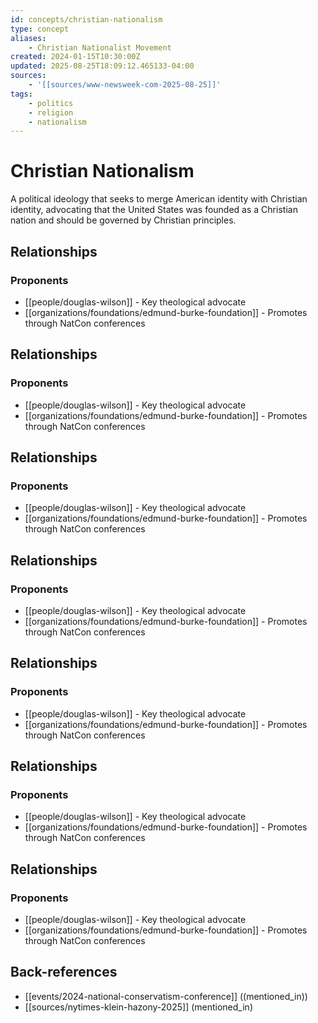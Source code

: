 ```yaml
---
id: concepts/christian-nationalism
type: concept
aliases:
    - Christian Nationalist Movement
created: 2024-01-15T10:30:00Z
updated: 2025-08-25T18:09:12.465133-04:00
sources:
    - '[[sources/www-newsweek-com-2025-08-25]]'
tags:
    - politics
    - religion
    - nationalism
---
```


# Christian Nationalism

A political ideology that seeks to merge American identity with Christian identity, advocating that the United States was founded as a Christian nation and should be governed by Christian principles.

## Relationships

### Proponents
- [[people/douglas-wilson]] - Key theological advocate
- [[organizations/foundations/edmund-burke-foundation]] - Promotes through NatCon conferences

## Relationships

### Proponents
- [[people/douglas-wilson]] - Key theological advocate
- [[organizations/foundations/edmund-burke-foundation]] - Promotes through NatCon conferences

## Relationships

### Proponents
- [[people/douglas-wilson]] - Key theological advocate
- [[organizations/foundations/edmund-burke-foundation]] - Promotes through NatCon conferences

## Relationships

### Proponents
- [[people/douglas-wilson]] - Key theological advocate
- [[organizations/foundations/edmund-burke-foundation]] - Promotes through NatCon conferences

## Relationships

### Proponents
- [[people/douglas-wilson]] - Key theological advocate
- [[organizations/foundations/edmund-burke-foundation]] - Promotes through NatCon conferences

## Relationships

### Proponents
- [[people/douglas-wilson]] - Key theological advocate
- [[organizations/foundations/edmund-burke-foundation]] - Promotes through NatCon conferences

## Relationships

### Proponents
- [[people/douglas-wilson]] - Key theological advocate
- [[organizations/foundations/edmund-burke-foundation]] - Promotes through NatCon conferences

## Back-references
<!-- Auto-maintained by the system -->
- [[events/2024-national-conservatism-conference]] ((mentioned_in))
- [[sources/nytimes-klein-hazony-2025]] (mentioned_in)

